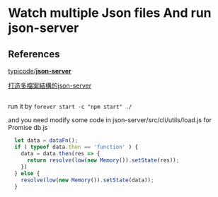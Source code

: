 # Watch multiple Json files And run json-server

## References
[typicode](https://github.com/typicode)/**[json-server](https://github.com/typicode/json-server)**

[打造多檔案結構的json-server](https://billyyyyy3320.com/zh/2019/07/21/create-json-server-with-multiple-files/)

## 
run it by `forever start -c "npm start" ./`

and you need modify some code in json-server/src/cli/utils/load.js
for Promise db.js
```js
  let data = dataFn();
  if ( typeof data.then == 'function' ) {
    data = data.then(res => {
      return resolve(low(new Memory()).setState(res));
    })
  } else {
    resolve(low(new Memory()).setState(data));
  }
```